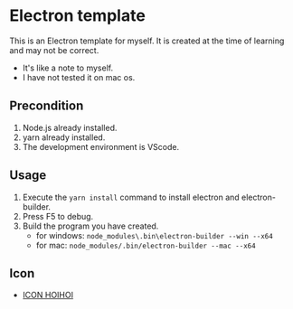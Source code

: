 # Electron template

This is an Electron template for myself.
It is created at the time of learning and may not be correct.

* It's like a note to myself.
* I have not tested it on mac os.

## Precondition

1. Node.js already installed.
1. yarn already installed.
1. The development environment is VScode.

## Usage

1. Execute the `yarn install` command to install electron and electron-builder.
1. Press F5 to debug.
1. Build the program you have created.
    * for windows: `node_modules\.bin\electron-builder --win --x64`
    * for mac: `node_modules/.bin/electron-builder --mac --x64`

## Icon

* [ICON HOIHOI](http://iconhoihoi.oops.jp/)
